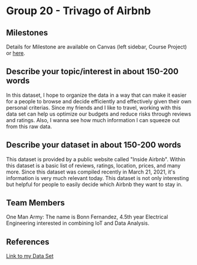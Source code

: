 # Group 20 - Trivago of Airbnb




## Milestones

Details for Milestone are available on Canvas (left sidebar, Course Project) or [here](https://firas.moosvi.com/courses/data301/project/milestone01.html).

## Describe your topic/interest in about 150-200 words

In this dataset, I hope to organize the data in a way that can make it easier for a people to browse and decide efficiently and effectively given their own personal criterias. Since my friends and I like to travel, working with this data set can help us optimize our budgets and reduce risks through reviews and ratings. Also, I wanna see how much information I can squeeze out from this raw data.




## Describe your dataset in about 150-200 words

This dataset is provided by a public website called "Inside Airbnb". Within this dataset is a basic list of reviews, ratings, location, prices, and many more. Since this dataset was compiled recently in March 21, 2021, it's information is very much relevant today. This dataset is not only interesting but helpful for people to easily decide which Airbnb they want to stay in. 

## Team Members

One Man Army: The name is Bonn Fernandez, 4.5th year Electrical Engineering interested in combining IoT and Data Analysis.

## References

[Link to my Data Set](http://insideairbnb.com/get-the-data.html)